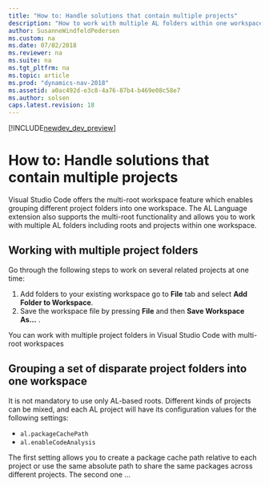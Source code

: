```yaml
---
title: "How to: Handle solutions that contain multiple projects"
description: "How to work with multiple AL folders within one workspace."
author: SusanneWindfeldPedersen
ms.custom: na
ms.date: 07/02/2018
ms.reviewer: na
ms.suite: na
ms.tgt_pltfrm: na
ms.topic: article
ms.prod: "dynamics-nav-2018"
ms.assetid: a0ac492d-e3c8-4a76-87b4-b469e08c58e7
ms.author: solsen
caps.latest.revision: 18
---
```


[!INCLUDE[newdev_dev_preview](includes/newdev_dev_preview.md)]


# How to: Handle solutions that contain multiple projects 

Visual Studio Code offers the multi-root workspace feature which enables grouping different project folders into one workspace. The AL Language extension also supports the multi-root functionality and allows you to work with multiple AL folders including roots and projects within one workspace. 
<!--
Sa dau un exemplu aici? 
-->

<!--
Multi-root workspaces let developers group a set of disparate project folders into one workspace, instead of having to work with files and folders residing only in a single root folder. This provides a variety of advantages and use cases, such as working on multiple projects at the same time.
After folders have been added, the workspace can be named and saved and developers can switch back and forth among workspaces through a variety of UI interactions.

search for the official documentation  on VSCode for multi-root.
what does it enable it to do. can you structure your project differently? -->



## Working with multiple project folders 
Go through the following steps to work on several related projects at one time:
1) Add folders to your existing workspace go to **File** tab and select **Add Folder to Workspace**.
2) Save the workspace file by pressing **File** and then **Save Workspace As...** . 
<!-- 3) Reopen the workspace file.
4) Workspace file schema - The schema of .code-workspace is fairly straightforward. You have an array of folders with either absolute or relative paths. Relative paths are better when you want to share Workspace files.

You can override the display name of your folders with the name attribute for a clearer display in the Explorer. 

+ Maybe include this part: 
With multiple root folders in one workspace, it is possible to have a .vscode folder in each root folder defining the settings that should apply for that folder. To avoid setting collisions, only resource (file, folder) settings are applied when using a multi-root workspace. Settings which affect the entire editor (for example, UI layout) are ignored. For example, two projects cannot both set the zoom level.

User settings are supported as with single folder project and you can also set global Workspace settings which will apply to all folders in your multi-root Workspace. Global Workspace settings will be stored in your .code-workspace file.
When you go from a single folder instance to multiples folders, VS Code will add the appropriate editor-wide settings from the first folder to the new global Workspace settings.

You can easily review and modify the different settings files through the Settings editor. The Settings editor dropdown lets you select your User settings, global Workspace settings and individual folder settings.

settings dropdown

You can also open specific settings files with the commands:

Preferences: Open User Settings - Open your global User settings
Preferences: Open Workspace Settings - Open the settings section of your Workspace file.
Preferences: Open Folder Settings - Open the settings for the active folder.
Global Workspace settings override User settings and folder settings can override Workspace or User settings.
-->

You can work with multiple project folders in Visual Studio Code with multi-root workspaces

## Grouping a set of disparate project folders into one workspace

It is not mandatory to use only AL-based roots. Different kinds of projects can be mixed, and each AL project will have its configuration values for the following settings: 
- `al.packageCachePath`  
- `al.enableCodeAnalysis`

The first setting allows you to create a package cache path relative to each project or use the same absolute path to share the same packages across different projects. The second one ...
<!--
Intreaba-l din nou pe Alex ce face al.enableCodeAnalysis
-->


<!--
You can work with multiple project folders in Visual Studio Code with multi-root workspaces. This can be very helpful when you are working on several related projects at one time. For example, you might have a repository with a product's documentation which you like to keep current when you update the product source code.
1. Adding foldes to your existing workspace: 
The File > Add Folder to Workspace... command brings up an Open Folder dialog to select the new folder.
Once a root folder is added, the Explorer will show the new folder as a root in the File Explorer. You can right click on any of the root folders and use the context menu to add or remove folders.
/
You can use drag and drop to add folders to a workspace. Drag a folder to the File Explorer to add it to the current workspace. You can even select and drag multiple folders.

2. Save workspace as 
When you save your workspace, it will create a .code-workspace file and the file name will be displayed in the File Explorer.

If you want to move your Workspace file to a new location, you can use the File > Save Workspace As... command which will automatically set the correct folder paths relative to the new Workspace file location.

-->

<!-- Mail Susanne: 
It’s about enabling the capability of having multiple projects in one – there is also a link to the VS Code docs, please read that too (DONE). You should also spin up a project to see if it is working (provided that this is checked into the latest build, not sure) (DONE). Please consider what we need here, maybe just one new topic on how to work with this, (plus I think we have a reference in the getting started topic on creating a project, make sure that statement is up to date as well. - DONE)  -->
